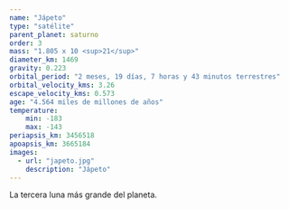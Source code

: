 ```yaml
---
name: "Jápeto"
type: "satélite"
parent_planet: saturno
order: 3
mass: "1.805 x 10 <sup>21</sup>"
diameter_km: 1469
gravity: 0.223
orbital_period: "2 meses, 19 días, 7 horas y 43 minutos terrestres"
orbital_velocity_kms: 3.26
escape_velocity_kms: 0.573
age: "4.564 miles de millones de años"
temperature:
    min: -183
    max: -143
periapsis_km: 3456518
apoapsis_km: 3665184
images:
  - url: "japeto.jpg"
    description: "Jápeto"
---
```


La tercera luna más grande del planeta.